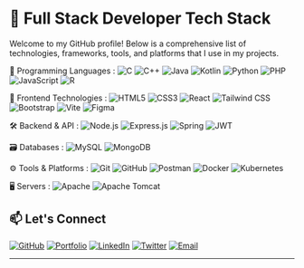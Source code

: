 
# 🚀 Full Stack Developer Tech Stack

Welcome to my GitHub profile! Below is a comprehensive list of technologies, frameworks, tools, and platforms that I use in my projects.

🧠 Programming Languages : 
![C](https://img.shields.io/badge/C-A8B9CC?style=flat&logo=c&logoColor=white)
![C++](https://img.shields.io/badge/C++-00599C?style=flat&logo=c%2B%2B&logoColor=white)
![Java](https://img.shields.io/badge/Java-007396?style=flat&logo=java&logoColor=white)
![Kotlin](https://img.shields.io/badge/Kotlin-7F52FF?style=flat&logo=kotlin&logoColor=white)
![Python](https://img.shields.io/badge/Python-3776AB?style=flat&logo=python&logoColor=white)
![PHP](https://img.shields.io/badge/PHP-777BB4?style=flat&logo=php&logoColor=white)
![JavaScript](https://img.shields.io/badge/JavaScript-F7DF1E?style=flat&logo=javascript&logoColor=black)
![R](https://img.shields.io/badge/R-276DC3?style=flat&logo=r&logoColor=white)

🎨 Frontend Technologies : 
![HTML5](https://img.shields.io/badge/HTML5-E34F26?style=flat&logo=html5&logoColor=white)
![CSS3](https://img.shields.io/badge/CSS3-1572B6?style=flat&logo=css3&logoColor=white)
![React](https://img.shields.io/badge/React-61DAFB?style=flat&logo=react&logoColor=black)
![Tailwind CSS](https://img.shields.io/badge/Tailwind_CSS-06B6D4?style=flat&logo=tailwind-css&logoColor=white)
![Bootstrap](https://img.shields.io/badge/Bootstrap-7952B3?style=flat&logo=bootstrap&logoColor=white)
![Vite](https://img.shields.io/badge/Vite-646CFF?style=flat&logo=vite&logoColor=white)
![Figma](https://img.shields.io/badge/Figma-F24E1E?style=flat&logo=figma&logoColor=white)

🛠 Backend & API : 
![Node.js](https://img.shields.io/badge/Node.js-339933?style=flat&logo=node.js&logoColor=white)
![Express.js](https://img.shields.io/badge/Express.js-000000?style=flat&logo=express&logoColor=white)
![Spring](https://img.shields.io/badge/Spring-6DB33F?style=flat&logo=spring&logoColor=white)
![JWT](https://img.shields.io/badge/JWT-000000?style=flat&logo=json-web-tokens&logoColor=white)

🗃️ Databases : 
![MySQL](https://img.shields.io/badge/MySQL-4479A1?style=flat&logo=mysql&logoColor=white)
![MongoDB](https://img.shields.io/badge/MongoDB-47A248?style=flat&logo=mongodb&logoColor=white)

⚙️ Tools & Platforms : 
![Git](https://img.shields.io/badge/Git-F05032?style=flat&logo=git&logoColor=white)
![GitHub](https://img.shields.io/badge/GitHub-181717?style=flat&logo=github&logoColor=white)
![Postman](https://img.shields.io/badge/Postman-FF6C37?style=flat&logo=postman&logoColor=white)
![Docker](https://img.shields.io/badge/Docker-2496ED?style=flat&logo=docker&logoColor=white)
![Kubernetes](https://img.shields.io/badge/Kubernetes-326CE5?style=flat&logo=kubernetes&logoColor=white)

🖥 Servers : 
![Apache](https://img.shields.io/badge/Apache-D22128?style=flat&logo=apache&logoColor=white)
![Apache Tomcat](https://img.shields.io/badge/Apache_Tomcat-F8DC75?style=flat&logo=apache-tomcat&logoColor=black)




## 📫 Let's Connect

[![GitHub](https://img.shields.io/badge/GitHub-100000?style=flat&logo=github&logoColor=white)](https://github.com/yourusername) 
[![Portfolio](https://img.shields.io/badge/Portfolio-121212?style=flat&logo=About.me&logoColor=white)](https://yourwebsite.com) 
[![LinkedIn](https://img.shields.io/badge/LinkedIn-0A66C2?style=flat&logo=linkedin&logoColor=white)](https://linkedin.com/in/yourprofile) 
[![Twitter](https://img.shields.io/badge/Twitter-1DA1F2?style=flat&logo=twitter&logoColor=white)](https://twitter.com/yourhandle) 
[![Email](https://img.shields.io/badge/Email-D14836?style=flat&logo=gmail&logoColor=white)](mailto:pahitharandilakshan@gmail.com)

---



